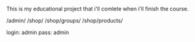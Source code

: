 This is my educational project that i'll comlete when i'll finish the course.

/admin/
/shop/
/shop/groups/
/shop/products/

login: admin
pass: admin
